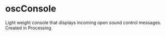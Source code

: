 # oscConsole
Light weight console that displays incoming open sound control messages. Created in Processing.

